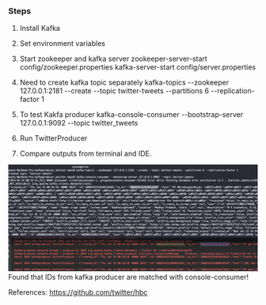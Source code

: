 

### Steps
1. Install Kafka
2. Set environment variables
3. Start zookeeper and kafka server
zookeeper-server-start config/zookeeper.properties
kafka-server-start config/server.properties

4. Need to create kafka topic separately
kafka-topics --zookeeper 127.0.0.1:2181 --create --topic twitter-tweets --partitions 6 --replication-factor 1

5. To test Kakfa producer
kafka-console-consumer --bootstrap-server 127.0.0.1:9092 --topic twitter_tweets

6. Run TwitterProducer

7. Compare outputs from terminal and IDE. 

![alt text](results.png)
Found that IDs from kafka producer are matched with console-consumer!


References:
    https://github.com/twitter/hbc